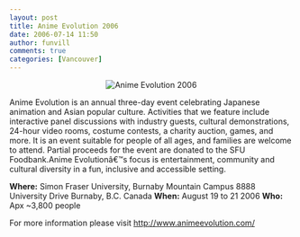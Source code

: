 ```yaml
---
layout: post
title: Anime Evolution 2006
date: 2006-07-14 11:50
author: funvill
comments: true
categories: [Vancouver]
---
```


<p style="text-align: center"><img src="/blog/wp-content/uploads/2006/07/02_topBanner.JPG" id="image20" alt="Anime Evolution 2006" /></p>

Anime Evolution is an annual three-day event celebrating Japanese animation and Asian popular culture. Activities that we feature include interactive panel discussions with industry guests, cultural demonstrations, 24-hour video rooms, costume contests, a charity auction, games, and more. It is an event suitable for people of all ages, and families are welcome to attend. Partial proceeds for the event are donated to the SFU Foodbank.Anime Evolutionâ€™s focus is entertainment, community and cultural diversity in a fun, inclusive and accessible setting.

<strong>Where:</strong>
Simon Fraser University, Burnaby Mountain Campus
8888 University Drive
Burnaby, B.C.
Canada
<strong>When:</strong> August 19 to 21 2006
<strong>Who:</strong> Apx ~3,800 people

For more information please visit
<a href="http://www.animeevolution.com/">http://www.animeevolution.com/</a>
